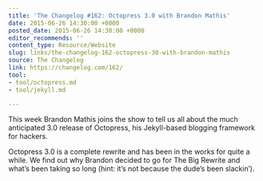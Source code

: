 ```yaml
---
title: 'The Changelog #162: Octopress 3.0 with Brandon Mathis'
date: 2015-06-26 14:30:00 +0000
posted_date: 2015-06-26 14:30:00 +0000
editor_recommends: ''
content_type: Resource/Website
slug: links/the-changelog-162-octopress-30-with-brandon-mathis
source: The Changelog
link: https://changelog.com/162/
tool:
- tool/octopress.md
- tool/jekyll.md

---
```

This week Brandon Mathis joins the show to tell us all about the much anticipated 3.0 release of Octopress, his Jekyll-based blogging framework for hackers.

Octopress 3.0 is a complete rewrite and has been in the works for quite a while. We find out why Brandon decided to go for The Big Rewrite and what’s been taking so long (hint: it’s not because the dude’s been slackin’).



